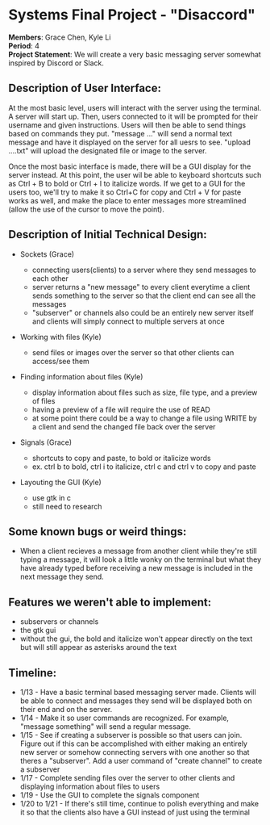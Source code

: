 # Systems Final Project - "Disaccord"
**Members**: Grace Chen, Kyle Li <br>
**Period**: 4 <br>
**Project Statement**: We will create a very basic messaging server somewhat inspired by Discord or Slack. <br>
## Description of User Interface:
At the most basic level, users will interact with the server using the terminal. A server will start up. Then, users connected to it will be prompted for their username and given instructions. Users will then be able to send things based on commands they put. "message ..." will send a normal text message and have it displayed on the server for all uesrs to see. "upload ....txt" will upload the designated file or image to the server. 

Once the most basic interface is made, there will be a GUI display for the server instead. At this point, the user wil be able to keyboard shortcuts such as Ctrl + B to bold or Ctrl + I to italicize words. If we get to a GUI for the users too, we'll try to make it so Ctrl+C for copy and Ctrl + V for paste works as well, and make the place to enter messages more streamlined (allow the use of the cursor to move the point).

## Description of Initial Technical Design:
* Sockets (Grace)
  * connecting users(clients) to a server where they send messages to each other
  * server returns a "new message" to every client everytime a client sends something to the server so that the client end can see all the messages
  * "subserver" or channels also could be an entirely new server itself and clients will simply connect to multiple servers at once

* Working with files (Kyle)
  * send files or images over the server so that other clients can access/see them

* Finding information about files (Kyle)
  * display information about files such as size, file type, and a preview of files
  * having a preview of a file will require the use of READ
  * at some point there could be a way to change a file using WRITE by a client and send the changed file back over the server 

* Signals (Grace)
  * shortcuts to copy and paste, to bold or italicize words 
  * ex. ctrl b to bold, ctrl i to italicize, ctrl c and ctrl v to copy and paste

* Layouting the GUI (Kyle)
  *  use gtk in c
  *  still need to research

## Some known bugs or weird things:
* When a client recieves a message from another client while they're still typing a message, it will look a little wonky on the terminal but what they have already typed before receiving a new message is included in the next message they send. 

## Features we weren't able to implement:
* subservers or channels
* the gtk gui 
* without the gui, the bold and italicize won't appear directly on the text but will still appear as asterisks around the text

## Timeline:
* 1/13 - Have a basic terminal based messaging server made. Clients will be able to connect and messages they send will be displayed both on their end and on the server.
* 1/14 - Make it so user commands are recognized. For example, "message something" will send a regular message. 
* 1/15 - See if creating a subserver is possible so that users can join. Figure out if this can be accomplished with either making an entirely new server or somehow connecting servers with one another so that theres a "subserver". Add a user command of "create channel" to create a subserver
* 1/17 - Complete sending files over the server to other clients and displaying information about files to users
* 1/19 - Use the GUI to complete the signals component
* 1/20 to 1/21 - If there's still time, continue to polish everything and make it so that the clients also have a GUI instead of just using the terminal 
